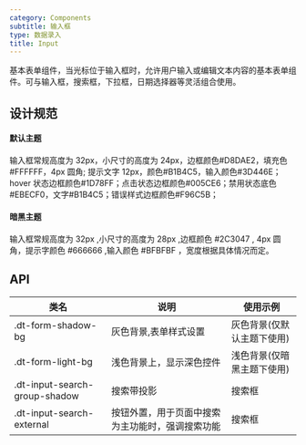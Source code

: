 ```yaml
---
category: Components
subtitle: 输入框
type: 数据录入
title: Input
---
```


基本表单组件，当光标位于输入框时，允许用户输入或编辑文本内容的基本表单组件。可与输入框，搜索框，下拉框，日期选择器等灵活组合使用。

## 设计规范

#### 默认主题

输入框常规高度为 32px，小尺寸的高度为 24px，边框颜色#D8DAE2，填充色#FFFFFF，4px 圆角; 提示文字 12px，颜色#B1B4C5，输入颜色#3D446E；hover 状态边框颜色#1D78FF；点击状态边框颜色#005CE6；禁用状态底色#EBECF0，文字#B1B4C5；错误样式边框颜色#F96C5B；

#### 暗黑主题

输入框常规高度为 32px ,小尺寸的高度为 28px ,边框颜色 #2C3047 , 4px 圆角，提示字颜色 #666666 ,输入颜色 #BFBFBF ，宽度根据具体情况而定。

## API

|类名  |说明  |使用示例  |
|---------|---------|---------|
|.dt-form-shadow-bg  | 灰色背景,表单样式设置   | 灰色背景(仅默认主题下使用)   |
|.dt-form-light-bg  | 浅色背景上，显示深色控件   | 浅色背景(仅暗黑主题下使用)   |
|.dt-input-search-group-shadow  | 搜索带投影   | 搜索框   |
|.dt-input-search-external  | 按钮外置，用于页面中搜索为主功能时，强调搜索功能   | 搜索框   |
